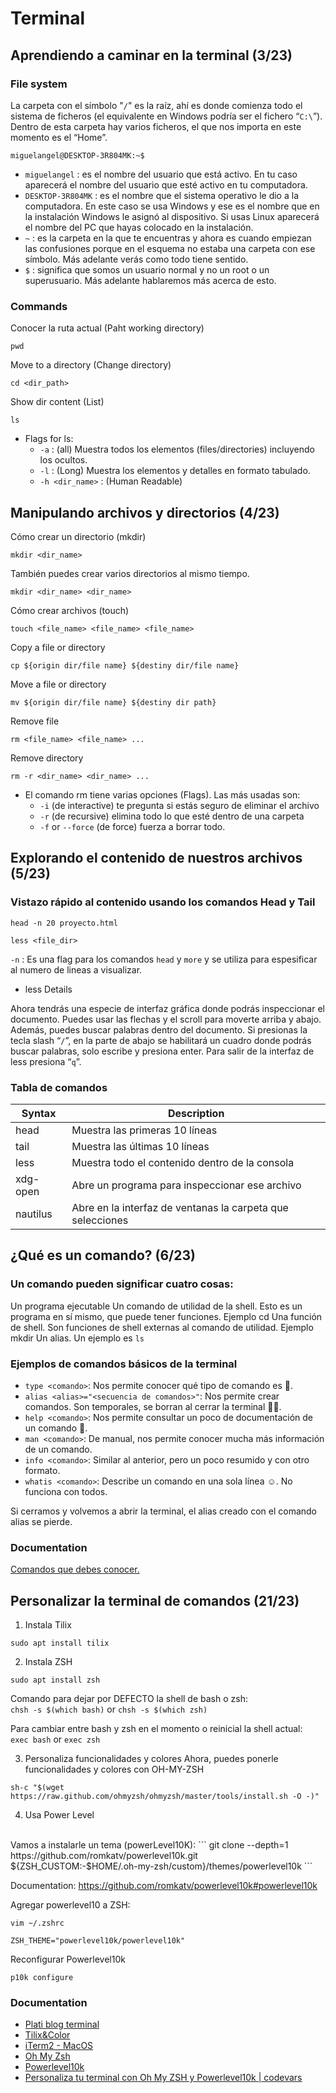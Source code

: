 # Terminal

## Aprendiendo a caminar en la terminal (3/23)

### File system

La carpeta con el símbolo "``/``" es la raíz, ahí es donde comienza todo el sistema de ficheros (el equivalente en Windows podría ser el fichero “``C:\``”). Dentro de esta carpeta hay varios ficheros, el que nos importa en este momento es el “Home”.

``
miguelangel@DESKTOP-3R804MK:~$
``
- ``miguelangel`` : es el nombre del usuario que está activo. En tu caso aparecerá el nombre del usuario que esté activo en tu computadora.
- ``DESKTOP-3R804MK`` : es el nombre que el sistema operativo le dio a la computadora. En este caso se usa Windows y ese es el nombre que en la instalación Windows le asignó al dispositivo. Si usas Linux aparecerá el nombre del PC que hayas colocado en la instalación.
- ``~`` : es la carpeta en la que te encuentras y ahora es cuando empiezan las confusiones porque en el esquema no estaba una carpeta con ese símbolo. Más adelante verás como todo tiene sentido.
- ``$`` : significa que somos un usuario normal y no un root o un superusuario. Más adelante hablaremos más acerca de esto.

### Commands

Conocer la ruta actual (Paht working directory)
```
pwd
```

Move to a directory (Change directory)
```
cd <dir_path>
```

Show dir content (List)
```
ls
```

- Flags for ls:
    - ``-a`` : (all) Muestra todos los elementos (files/directories) incluyendo los ocultos.
    - ``-l`` : (Long) Muestra los elementos y detalles en formato tabulado.
    - ``-h <dir_name>`` : (Human Readable)


## Manipulando archivos y directorios (4/23)

Cómo crear un directorio (mkdir)
```
mkdir <dir_name>
```

También puedes crear varios directorios al mismo tiempo.
```
mkdir <dir_name> <dir_name>
```

Cómo crear archivos (touch)
```
touch <file_name> <file_name> <file_name>
```

Copy a file or directory
```
cp ${origin dir/file name} ${destiny dir/file name}
```

Move a file or directory
```
mv ${origin dir/file name} ${destiny dir path}
```

Remove file
```
rm <file_name> <file_name> ...
```

Remove directory
```
rm -r <dir_name> <dir_name> ...
```

- El comando rm tiene varias opciones (Flags). Las más usadas son:
    - ``-i`` (de interactive) te pregunta si estás seguro de eliminar el archivo
    - ``-r`` (de recursive) elimina todo lo que esté dentro de una carpeta
    - ``-f`` or ``--force`` (de force) fuerza a borrar todo.

## Explorando el contenido de nuestros archivos (5/23)

### Vistazo rápido al contenido usando los comandos Head y Tail

```
head -n 20 proyecto.html
```
```
less <file_dir>
```

``-n`` : Es una flag para los comandos `head` y `more` y se utiliza para espesificar al numero de lineas a visualizar.

- less Details

Ahora tendrás una especie de interfaz gráfica donde podrás inspeccionar el documento. Puedes usar las flechas y el scroll para moverte arriba y abajo.
Además, puedes buscar palabras dentro del documento. Si presionas la tecla slash “`/`”, en la parte de abajo se habilitará un cuadro donde podrás buscar palabras, solo escribe y presiona enter.
Para salir de la interfaz de less presiona “`q`”.

### Tabla de comandos
| Syntax | Description |
| --- | ----------- |
| head | Muestra las primeras 10 líneas |
| tail | Muestra las últimas 10 líneas |
| less | Muestra todo el contenido dentro de la consola |
| xdg-open | Abre un programa para inspeccionar ese archivo |
| nautilus | Abre en la interfaz de ventanas la carpeta que selecciones |

## ¿Qué es un comando? (6/23)

### Un comando pueden significar cuatro cosas:

Un programa ejecutable
Un comando de utilidad de la shell. Esto es un programa en sí mismo, que puede tener funciones. Ejemplo cd
Una función de shell. Son funciones de shell externas al comando de utilidad. Ejemplo mkdir
Un alias. Un ejemplo es `ls`

### Ejemplos de comandos básicos de la terminal

- ``type <comando>``: Nos permite conocer qué tipo de comando es 🤔.
- ``alias <alias>="<secuencia de comandos>"``: Nos permite crear comandos. Son temporales, se borran al cerrar la terminal 👶🏼.
- ``help <comando>``: Nos permite consultar un poco de documentación de un comando 📄.
- ``man <comando>``: De manual, nos permite conocer mucha más información de un comando.
- ``info <comando>``: Similar al anterior, pero un poco resumido y con otro formato.
- ``whatis <comando>``: Describe un comando en una sola línea ☺️. No funciona con todos.

Si cerramos y volvemos a abrir la terminal, el alias creado con el comando alias se pierde.

### Documentation

[Comandos que debes conocer.](https://platzi.com/blog/41-comandos-terminal/)

## Personalizar la terminal de comandos (21/23)

1. Instala Tilix
```
sudo apt install tilix
```

2. Instala ZSH
```
sudo apt install zsh
```

Comando para dejar por DEFECTO la shell de bash o zsh:
<br>
``chsh -s $(which bash)`` or ``chsh -s $(which zsh)``

Para cambiar entre bash y zsh en el momento o reinicial la shell actual:
<br>
``exec bash`` or ``exec zsh``

3. Personaliza funcionalidades y colores
Ahora, puedes ponerle funcionalidades y colores con OH-MY-ZSH
```
sh-c "$(wget https://raw.github.com/ohmyzsh/ohmyzsh/master/tools/install.sh -O -)"
```

4. Usa Power Level
<br>
Vamos a instalarle un tema (powerLevel10K):
```
git clone --depth=1 https://github.com/romkatv/powerlevel10k.git ${ZSH_CUSTOM:-$HOME/.oh-my-zsh/custom}/themes/powerlevel10k
```

Documentation: https://github.com/romkatv/powerlevel10k#powerlevel10k

Agregar powerlevel10 a ZSH:
```
vim ~/.zshrc
```

``ZSH_THEME="powerlevel10k/powerlevel10k"``

Reconfigurar Powerlevel10k
```
p10k configure
```

### Documentation

- [Plati blog terminal](https://platzi.com/blog/terminal-en-big-sur-mas-bonita-que-nunca/)
- [Tilix&Color](https://gnunn1.github.io/tilix-web/)
- [iTerm2 - MacOS](https://iterm2.com/)
- [Oh My Zsh](https://ohmyz.sh/)
- [Powerlevel10k](https://github.com/romkatv/powerlevel10k)
- [Personaliza tu terminal con Oh My ZSH y Powerlevel10k | codevars](https://www.edevars.com/blog/personalizar-terminal)